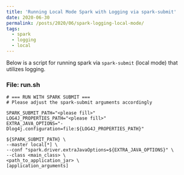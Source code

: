 ```yaml
---
title: 'Running Local Mode Spark with Logging via spark-submit'
date: 2020-06-30
permalink: /posts/2020/06/spark-logging-local-mode/
tags:
  - spark
  - logging
  - local
---
```


Below is a script for running spark via `spark-submit` (local mode) that utilizes logging.

### File: run.sh

```
# === RUN WITH SPARK SUBMIT ===
# Please adjust the spark-submit arguments accordingly

SPARK_SUBMIT_PATH="<please fill>"
LOG4J_PROPERTIES_PATH="<please fill>"
EXTRA_JAVA_OPTIONS="-Dlog4j.configuration=file:${LOG4J_PROPERTIES_PATH}"

${SPARK_SUBMIT_PATH} \
--master local[*] \
--conf "spark.driver.extraJavaOptions=${EXTRA_JAVA_OPTIONS}" \
--class <main_class> \
<path_to_application_jar> \
[application_arguments]
```
